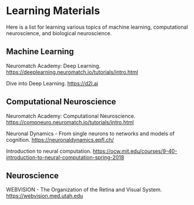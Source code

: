# Learning Materials

Here is a list for learning various topics of machine learning, computational neuroscience, and biological neuroscience.

## Machine Learning

Neuromatch Academy: Deep Learning. https://deeplearning.neuromatch.io/tutorials/intro.html

Dive into Deep Learning. https://d2l.ai


## Computational Neuroscience

Neuromatch Academy: Computational Neuroscience. https://compneuro.neuromatch.io/tutorials/intro.html

Neuronal Dynamics - From single neurons to networks and models of cognition. https://neuronaldynamics.epfl.ch/

Introduction to neural computation. https://ocw.mit.edu/courses/9-40-introduction-to-neural-computation-spring-2018

## Neuroscience

WEBVISION - The Organization of the Retina and Visual System. https://webvision.med.utah.edu






